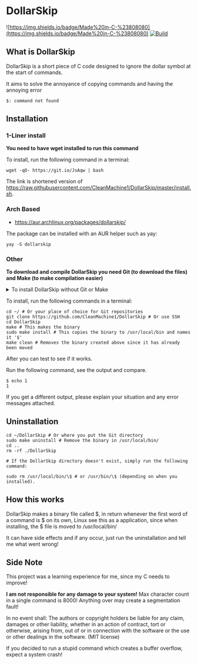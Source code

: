 # DollarSkip
![https://img.shields.io/badge/Made%20in-C-%23808080](https://img.shields.io/badge/Made%20in-C-%23808080)
[![Build](https://github.com/CleanMachine1/DollarSkip/actions/workflows/build.yml/badge.svg)](https://github.com/CleanMachine1/DollarSkip/actions/workflows/build.yml)
## What is DollarSkip

DollarSkip is a short piece of C code designed to ignore the dollar symbol at the start of commands.

It aims to solve the annoyance of copying commands and having the annoying error

`$: command not found`

## Installation

### 1-Liner install

__You need to have **wget** installed to run this command__

To install, run the following command in a terminal:

```
wget -qO- https://git.io/JsAqw | bash
```

The link is shortened version of https://raw.githubusercontent.com/CleanMachine1/DollarSkip/master/install.sh.

### Arch Based

- https://aur.archlinux.org/packages/dollarskip/

The package can be installed with an AUR helper such as yay:

```
yay -S dollarskip
```

### Other

__To download and compile DollarSkip you need **Git** (to download the files) and **Make** (to make compilation easier)__

<details>
<summary>To install DollarSkip without Git or Make</summary>

If you don't want to use Git and Make, you can download the zip from [here](https://github.com/CleanMachine1/DollarSkip/archive/refs/heads/master.zip) or you can download the most stable version [here](https://github.com/CleanMachine1/DollarSkip/archive/refs/tags/3.1.zip) and compile `dollarskip.c` with `gcc dollarskip.c -o temp` then move `temp` to `/usr/local/bin/$` with `sudo mv temp /usr/local/bin/\$`.

</details>

To install, run the following commands in a terminal:

```shell
cd ~/ # Or your place of choice for Git repositories
git clone https://github.com/CleanMachine1/DollarSkip # Or use SSH
cd DollarSkip 
make # This makes the binary
sudo make install # This copies the binary to /usr/local/bin and names it '$'
make clean # Removes the binary created above since it has already been moved
```

After you can test to see if it works.

Run the following command, see the output and compare.

```shell
$ echo 1
1
```

If you get a different output, please explain your situation and any error messages attached.

## Uninstallation

```shell
cd ~/DollarSkip # Or where you put the Git directory
sudo make uninstall # Remove the binary in /usr/local/bin/
cd .. 
rm -rf ./DollarSkip

# If the DollarSkip directory doesn't exist, simply run the following command:

sudo rm /usr/local/bin/\$ # or /usr/bin/\$ (depending on when you installed).
```

## How this works

DollarSkip makes a binary file called $, in return whenever the first word of a command is $ on its own, Linux see this as a application, since when installing, the $ file is moved to /usr/local/bin/

It can have side effects and if any occur, just run the uninstallation and tell me what went wrong!

## Side Note

This project was a learning experience for me, since my C needs to improve!

__I am not responsible for any damage to your system!__
Max character count in a single command is 8000!
Anything over may create a segmentation fault!

In no event shall:
The authors or copyright holders be liable for any claim, damages or other
liability, whether in an action of contract, tort or otherwise, arising from,
out of or in connection with the software or the use or other dealings in the
software. (MIT license)

If you decided to run a stupid command which creates a buffer overflow, expect a system crash!
